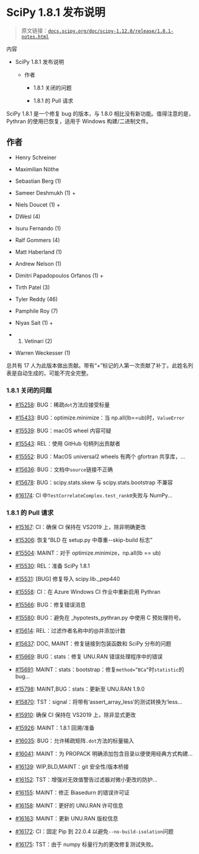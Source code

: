 # SciPy 1.8.1 发布说明

> 原文链接：[`docs.scipy.org/doc/scipy-1.12.0/release/1.8.1-notes.html`](https://docs.scipy.org/doc/scipy-1.12.0/release/1.8.1-notes.html)

内容

+   SciPy 1.8.1 发布说明

    +   作者

        +   1.8.1 关闭的问题

        +   1.8.1 的 Pull 请求

SciPy 1.8.1 是一个修复 bug 的版本，与 1.8.0 相比没有新功能。值得注意的是，Pythran 的使用已恢复，适用于 Windows 构建/二进制文件。

## 作者

+   Henry Schreiner

+   Maximilian Nöthe

+   Sebastian Berg (1)

+   Sameer Deshmukh (1) +

+   Niels Doucet (1) +

+   DWesl (4)

+   Isuru Fernando (1)

+   Ralf Gommers (4)

+   Matt Haberland (1)

+   Andrew Nelson (1)

+   Dimitri Papadopoulos Orfanos (1) +

+   Tirth Patel (3)

+   Tyler Reddy (46)

+   Pamphile Roy (7)

+   Niyas Sait (1) +

+   1.  Vetinari (2)

+   Warren Weckesser (1)

总共有 17 人为此版本做出贡献。带有“+”标记的人第一次贡献了补丁。此姓名列表是自动生成的，可能不完全完整。

### 1.8.1 关闭的问题

+   [#15258](https://github.com/scipy/scipy/issues/15258): BUG：稀疏`dot`方法应接受标量

+   [#15433](https://github.com/scipy/scipy/issues/15433): BUG：optimize.minimize：当 np.all(lb==ub)时，`ValueError`

+   [#15539](https://github.com/scipy/scipy/issues/15539): BUG：macOS wheel 内容可疑

+   [#15543](https://github.com/scipy/scipy/issues/15543): REL：使用 GitHub 句柄列出贡献者

+   [#15552](https://github.com/scipy/scipy/issues/15552): BUG：MacOS universal2 wheels 有两个 gfortran 共享库，...

+   [#15636](https://github.com/scipy/scipy/issues/15636): BUG：文档中`source`链接不正确

+   [#15678](https://github.com/scipy/scipy/issues/15678): BUG：scipy.stats.skew 与 scipy.stats.bootstrap 不兼容

+   [#16174](https://github.com/scipy/scipy/issues/16174): CI 中`TestCorrelateComplex.test_rank0`失败与 NumPy...

### 1.8.1 的 Pull 请求

+   [#15167](https://github.com/scipy/scipy/pull/15167): CI：确保 CI 保持在 VS2019 上，除非明确更改

+   [#15306](https://github.com/scipy/scipy/pull/15306): 恢复“BLD 在 setup.py 中尊重--skip-build 标志”

+   [#15504](https://github.com/scipy/scipy/pull/15504): MAINT：对于 optimize.minimize，np.all(lb == ub)

+   [#15530](https://github.com/scipy/scipy/pull/15530): REL：准备 SciPy 1.8.1

+   [#15531](https://github.com/scipy/scipy/pull/15531): [BUG] 修复导入 scipy.lib._pep440

+   [#15558](https://github.com/scipy/scipy/pull/15558): CI：在 Azure Windows CI 作业中重新启用 Pythran

+   [#15566](https://github.com/scipy/scipy/pull/15566): BUG：修复错误消息

+   [#15580](https://github.com/scipy/scipy/pull/15580): BUG：避免在 _hypotests_pythran.py 中使用 C 预处理符号。

+   [#15614](https://github.com/scipy/scipy/pull/15614): REL：过滤作者名称中的@并添加计数

+   [#15637](https://github.com/scipy/scipy/pull/15637): DOC, MAINT：修复链接到包装函数和 SciPy 分布的问题

+   [#15669](https://github.com/scipy/scipy/pull/15669): BUG：stats：修复 UNU.RAN 错误处理程序中的错误

+   [#15691](https://github.com/scipy/scipy/pull/15691): MAINT：stats：bootstrap：修复`method=”BCa”`时`statistic`的 bug…

+   [#15798](https://github.com/scipy/scipy/pull/15798): MAINT,BUG：stats：更新至 UNU.RAN 1.9.0

+   [#15870](https://github.com/scipy/scipy/pull/15870): TST：signal：将带有‘assert_array_less’的测试转换为‘less…

+   [#15910](https://github.com/scipy/scipy/pull/15910): 确保 CI 保持在 VS2019 上，除非显式更改

+   [#15926](https://github.com/scipy/scipy/pull/15926): MAINT：1.8.1 回溯/准备

+   [#16035](https://github.com/scipy/scipy/pull/16035): BUG：允许稀疏矩阵`.dot`方法的标量输入

+   [#16041](https://github.com/scipy/scipy/pull/16041): MAINT：为 PROPACK 明确添加包含目录以便使用经典方式构建…

+   [#16139](https://github.com/scipy/scipy/pull/16139): WIP,BLD,MAINT：git 安全性/版本桥接

+   [#16152](https://github.com/scipy/scipy/pull/16152): TST：增强对无效值警告过滤器对微小更改的防护…

+   [#16155](https://github.com/scipy/scipy/pull/16155): MAINT：修正 Biasedurn 的错误许可证

+   [#16158](https://github.com/scipy/scipy/pull/16158): MAINT：更好的 UNU.RAN 许可信息

+   [#16163](https://github.com/scipy/scipy/pull/16163): MAINT：更新 UNU.RAN 版权信息

+   [#16172](https://github.com/scipy/scipy/pull/16172): CI：固定 Pip 到 22.0.4 以避免`--no-build-isolation`问题

+   [#16175](https://github.com/scipy/scipy/pull/16175): TST：由于 numpy 标量行为的更改修复测试失败。
